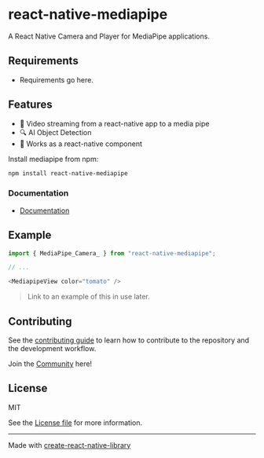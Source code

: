 # react-native-mediapipe

A React Native Camera and Player for MediaPipe applications.

## Requirements
* Requirements go here.

## Features
* 🎥 Video streaming from a react-native app to a media pipe
* 🔍 AI Object Detection
* 🧩 Works as a react-native component

Install mediapipe from npm:
```sh
npm install react-native-mediapipe
```

### Documentation
* [Documentation](https://cdiddy77.github.io/react-native-mediapipe/)

## Example

```js
import { MediaPipe_Camera_ } from "react-native-mediapipe";

// ...

<MediapipeView color="tomato" />
```

> Link to an example of this in use later.

## Contributing

See the [contributing guide](CONTRIBUTING.md) to learn how to contribute to the repository and the development workflow.

Join the [Community](https://discord.gg/ApuAzVnAaX) here! 

## License

MIT

See the [License file](LICENSE) for more information.

---

Made with [create-react-native-library](https://github.com/callstack/react-native-builder-bob)
